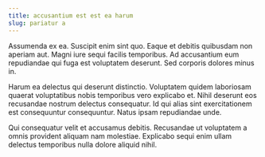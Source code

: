 ```yaml
---
title: accusantium est est ea harum
slug: pariatur a
---
```


Assumenda ex ea. Suscipit enim sint quo. Eaque et debitis quibusdam non aperiam aut. Magni iure sequi facilis temporibus. Ad accusantium eum repudiandae qui fuga est voluptatem deserunt. Sed corporis dolores minus in.

Harum ea delectus qui deserunt distinctio. Voluptatem quidem laboriosam quaerat voluptatibus nobis temporibus vero explicabo et. Nihil deserunt eos recusandae nostrum delectus consequatur. Id qui alias sint exercitationem est consequuntur consequuntur. Natus ipsam repudiandae unde.

Qui consequatur velit et accusamus debitis. Recusandae ut voluptatem a omnis provident aliquam nam molestiae. Explicabo sequi enim ullam delectus temporibus nulla dolore aliquid nihil.
